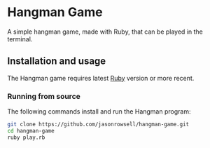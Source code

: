 # Hangman Game

A simple hangman game, made with Ruby, that can be played in the terminal.

## Installation and usage

The Hangman game requires latest [Ruby](https://www.ruby-lang.org/en/downloads/) version or more recent.

### Running from source

The following commands install and run the Hangman program:

```sh
git clone https://github.com/jasonrowsell/hangman-game.git
cd hangman-game
ruby play.rb
```

